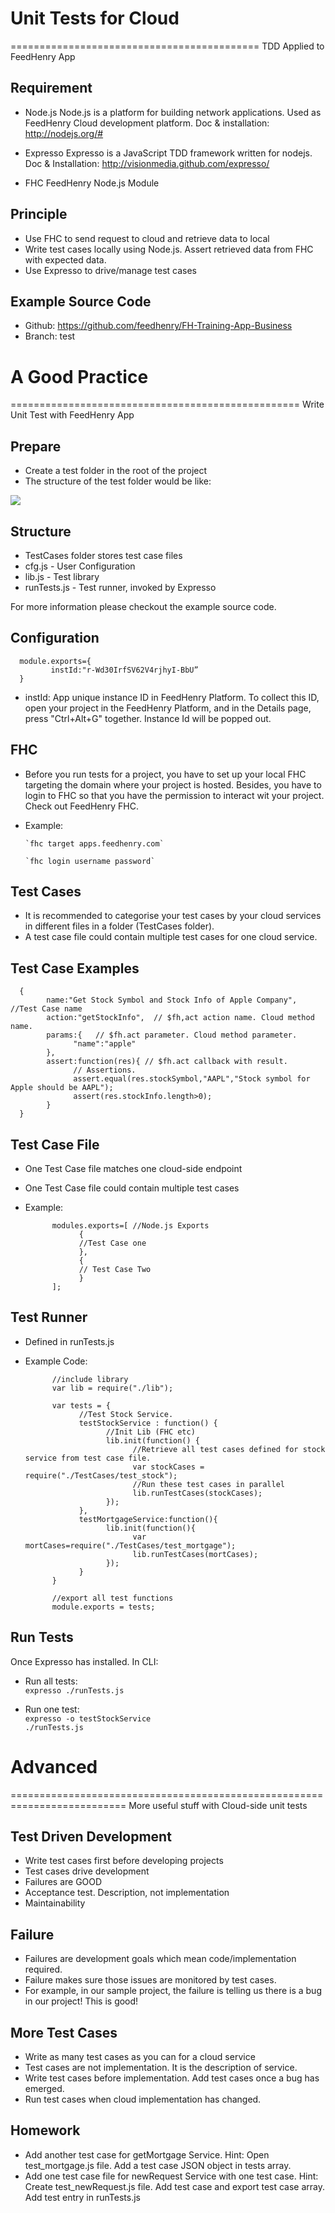 # Unit Tests for Cloud
===========================================
TDD Applied to FeedHenry App


## Requirement

* Node.js
      Node.js is a platform for building network applications. Used as FeedHenry Cloud development platform.
      Doc & installation: http://nodejs.org/#

* Expresso
      Expresso is a JavaScript TDD framework written for nodejs. 
      Doc & Installation: http://visionmedia.github.com/expresso/

* FHC
      FeedHenry Node.js Module


## Principle

* Use FHC to send request to cloud and retrieve data to local
* Write test cases locally using Node.js. Assert retrieved data from FHC with expected data.
* Use Expresso to drive/manage test cases


## Example Source Code

* Github: https://github.com/feedhenry/FH-Training-App-Business
* Branch: test
  
  
  
  
  
# A Good Practice
==================================================
Write Unit Test with FeedHenry App


## Prepare

* Create a test folder in the root of the project
* The structure of the test folder would be like:
<img src="https://github.com/feedhenry/FH-Training-App-Business/blob/test/docs/structure.png"/>


## Structure

* TestCases folder stores test case files
* cfg.js - User Configuration
* lib.js - Test library
* runTests.js - Test runner, invoked by Expresso

For more information please checkout the example source code.


## Configuration

      module.exports={
             instId:"r-Wd30IrfSV62V4rjhyI-BbU”
      }

* instId: App unique instance ID in FeedHenry Platform. To collect this ID, open your project in the FeedHenry Platform, and
  in the Details page, press "Ctrl+Alt+G" together. Instance Id will be popped out.


## FHC

* Before you run tests for a project, you have to set up your local FHC targeting the domain where your project is hosted.
  Besides, you have to login to FHC so that you have the permission to interact wit your project. Check out FeedHenry FHC.

* Example:

      `fhc target apps.feedhenry.com`

      `fhc login username password`


## Test Cases

* It is recommended to categorise your test cases by your cloud services in different files in a folder (TestCases folder).
* A test case file could contain multiple test cases for one cloud service.


## Test Case Examples

      {
            name:"Get Stock Symbol and Stock Info of Apple Company", //Test Case name
            action:"getStockInfo",  // $fh,act action name. Cloud method name.
            params:{   // $fh.act parameter. Cloud method parameter.
                  "name":"apple"
            },
            assert:function(res){ // $fh.act callback with result.
                  // Assertions.
                  assert.equal(res.stockSymbol,"AAPL","Stock symbol for Apple should be AAPL");
                  assert(res.stockInfo.length>0);
            }
      }


## Test Case File

* One Test Case file matches one cloud-side endpoint
* One Test Case file could contain multiple test cases
* Example:

            modules.exports=[ //Node.js Exports
                  {
                  //Test Case one
                  },
                  {
                  // Test Case Two
                  }
            ];


## Test Runner

* Defined in runTests.js
* Example Code:

            //include library
            var lib = require("./lib"); 

            var tests = {
                  //Test Stock Service.
                  testStockService : function() {
                        //Init Lib (FHC etc)
                        lib.init(function() {
                              //Retrieve all test cases defined for stock service from test case file.
                              var stockCases = require("./TestCases/test_stock");
                              //Run these test cases in parallel
                              lib.runTestCases(stockCases);
                        });
                  },
                  testMortgageService:function(){
                        lib.init(function(){
                              var mortCases=require("./TestCases/test_mortgage");
                              lib.runTestCases(mortCases);
                        });
                  }
            }

            //export all test functions
            module.exports = tests;


## Run Tests

Once Expresso has installed. In CLI:

* Run all tests:  
    `expresso ./runTests.js`

* Run one test:  
    `expresso -o testStockService`  
    `./runTests.js`
  
  
  
  
  
# Advanced
==========================================================================
More useful stuff with Cloud-side unit tests


## Test Driven Development

* Write test cases first before developing projects
* Test cases drive development
* Failures are GOOD
* Acceptance test. Description, not implementation
* Maintainability


## Failure

* Failures are development goals which mean code/implementation required.
* Failure makes sure those issues are monitored by test cases.
* For example, in our sample project, the failure is telling us there is a bug in our project! This is good!


## More Test Cases

* Write as many test cases as you can for a cloud service
* Test cases are not implementation. It is the description of service.
* Write test cases before implementation. Add test cases once a bug has emerged.
* Run test cases when cloud implementation has changed.


## Homework

* Add another test case for getMortgage Service.
      Hint:       Open test_mortgage.js file. Add a test case JSON object in tests array.
* Add one test case file for newRequest Service with one test case.
      Hint:       Create test_newRequest.js file. Add test case and export test case array.
                  Add test entry in runTests.js